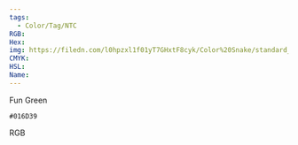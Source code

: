 ```yaml
---
tags:
  - Color/Tag/NTC
RGB:
Hex:
img: https://filedn.com/l0hpzxl1f01yT7GHxtF8cyk/Color%20Snake/standard_csv_to_svg/%23/016D39.svg
CMYK:
HSL:
Name:
---
```

Fun Green
```palette
#016D39
```
RGB
